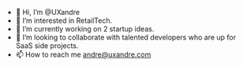 - 👋 Hi, I’m @UXandre
- 👀 I’m interested in RetailTech.
- 🌱 I’m currently working on 2 startup ideas.
- 💞️ I’m looking to collaborate with talented developers who are up for SaaS side projects.
- 📫 How to reach me andre@uxandre.com

<!---
UXandre/UXandre is a ✨ special ✨ repository because its `README.md` (this file) appears on your GitHub profile.
You can click the Preview link to take a look at your changes.
--->
